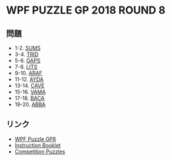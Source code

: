 # WPF PUZZLE GP 2018 ROUND 8

## 問題
- 1-2. [SUMS](../puzzle/sums.md)
- 3-4. [TRID](../puzzle/trid.md)
- 5-6. [GAPS](../puzzle/gaps-notouch.md)
- 7-8. [LITS](../puzzle/lits.md)
- 9-10. [ARAF](../puzzle/araf.md)
- 11-12. [AYDA](../puzzle/ayda.md)
- 13-14. [CAVE](../puzzle/cave.md)
- 15-16. [VAMA](../puzzle/vama.md)
- 17-18. [BACA](../puzzle/baca.md)
- 19-20. [ABBA](../puzzle/abba.md)

## リンク
- [WPF Puzzle GP8](https://gp.worldpuzzle.org/content/wpf-puzzle-gp8-2)
- [Instruction Booklet](https://gp.worldpuzzle.org/content/instruction-booklet-80)
- [Competition Puzzles](https://gp.worldpuzzle.org/content/competition-puzzles-45)

